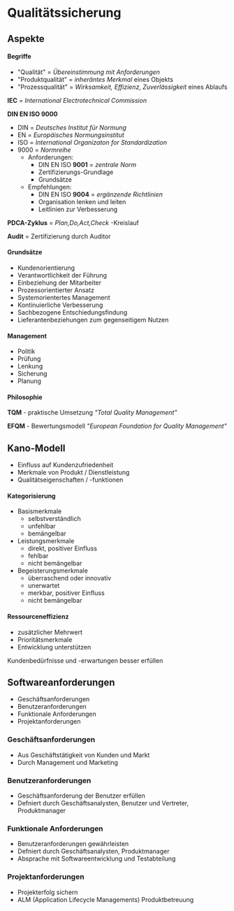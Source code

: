 # Qualitätssicherung

## Aspekte

#### Begriffe
- "Qualität" = *Übereinstimmung mit Anforderungen*
- "Produktqualität" = *inheräntes Merkmal* eines Objekts
- "Prozessqualität" = *Wirksamkeit, Effizienz, Zuverlässigkeit* eines Ablaufs

**IEC** = *International Electrotechnical Commission*

**DIN EN ISO 9000**

- DIN = *Deutsches Institut für Normung*
- EN = *Europäisches Normungsinstitut*
- ISO = *International Organizaton for Standardization*
- 9000 = *Normreihe*
    - Anforderungen:
        - DIN EN ISO **9001** = *zentrale Norm*
        - Zertifizierungs-Grundlage
        - Grundsätze
    - Empfehlungen:
        - DIN EN ISO **9004** = *ergänzende Richtlinien*
        - Organisation lenken und leiten
        - Leitlinien zur Verbesserung

**PDCA-Zyklus** = *Plan,Do,Act,Check* -Kreislauf

**Audit** = Zertifizierung durch Auditor

#### Grundsätze
- Kundenorientierung
- Verantwortlichkeit der Führung
- Einbeziehung der Mitarbeiter
- Prozessorientierter Ansatz
- Systemorientertes Management
- Kontinuierliche Verbesserung
- Sachbezogene Entschiedungsfindung
- Lieferantenbeziehungen zum gegenseitigem Nutzen

#### Management
- Politik
- Prüfung
- Lenkung
- Sicherung
- Planung

#### Philosophie

**TQM** - praktische Umsetzung
*"Total Quality Management"*

**EFQM** - Bewertungsmodell
*"European Foundation for Quality Management"*

## Kano-Modell
- Einfluss auf Kundenzufriedenheit
- Merkmale von Produkt / Dienstleistung
- Qualitätseigenschaften / -funktionen

#### Kategorisierung
- Basismerkmale
    - selbstverständlich
    - unfehlbar
    - bemängelbar
- Leistungsmerkmale
    - direkt, positiver Einfluss
    - fehlbar
    - nicht bemängelbar
- Begeisterungsmerkmale
    - überraschend oder innovativ
    - unerwartet
    - merkbar, positiver Einfluss
    - nicht bemängelbar

#### Ressourceneffizienz
- zusätzlicher Mehrwert
- Prioritätsmerkmale
- Entwicklung unterstützen

Kundenbedürfnisse und -erwartungen besser erfüllen

##

## Softwareanforderungen
- Geschäftsanforderungen
- Benutzeranforderungen
- Funktionale Anforderungen
- Projektanforderungen

### Geschäftsanforderungen
- Aus Geschäftstätigkeit von Kunden und Markt
- Durch Management und Marketing

### Benutzeranforderungen
- Geschäftsanforderung der Benutzer erfüllen
- Defniert durch Geschäftsanalysten, Benutzer und Vertreter, Produktmanager

### Funktionale Anforderungen
- Benutzeranforderungen gewährleisten
- Defniert durch Geschäftsanalysten, Produktmanager
- Absprache mit Softwareentwicklung und Testabteilung

### Projektanforderungen
- Projekterfolg sichern
- ALM (Application Lifecycle Managements) Produktbetreuung

